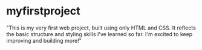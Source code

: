 # myfirstproject
"This is my very first web project, built using only HTML and CSS. It reflects the basic structure and styling skills I've learned so far. I'm excited to keep improving and building more!"
